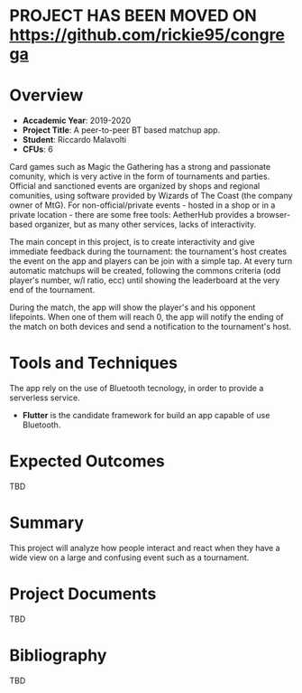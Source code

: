 

# PROJECT HAS BEEN MOVED ON https://github.com/rickie95/congrega


# Overview 

+ **Accademic Year**: 2019-2020
+ **Project Title**: A peer-to-peer BT based matchup app.
+ **Student**: Riccardo Malavolti
+ **CFUs**: 6

Card games such as Magic the Gathering has a strong and passionate comunity, which is very active in the form of tournaments and parties. Official and sanctioned events are organized by shops and regional comunities, using software provided by Wizards of The Coast (the company owner of MtG). For non-official/private events - hosted in a shop or in a private location - there are some free tools: AetherHub provides a browser-based organizer, but as many other services, lacks of interactivity.

The main concept in this project, is to create interactivity and give immediate feedback during the tournament: the tournament's host creates the event on the app and players can be join with a simple tap. At every turn automatic matchups will be created, following the commons criteria (odd player's number, w/l ratio, ecc) until showing the leaderboard at the very end of the tournament.

During the match, the app will show the player's and his opponent lifepoints. When one of them will reach 0, the app will notify the ending of the match on both devices and send a notification to the tournament's host. 

# Tools and Techniques

The app rely on the use of Bluetooth tecnology, in order to provide a serverless service.
+ **Flutter** is the candidate framework for build an app capable of use Bluetooth.

# Expected Outcomes
TBD

# Summary
This project will analyze how people interact and react when they have a wide view on a large and confusing event such as a tournament.

# Project Documents
TBD

# Bibliography
TBD

